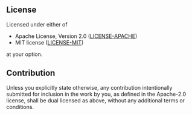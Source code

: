 ## License

Licensed under either of

* Apache License, Version 2.0
  ([LICENSE-APACHE](LICENSE-ap.md))
* MIT license
  ([LICENSE-MIT](LICENSE-mit.md))

at your option.

## Contribution

Unless you explicitly state otherwise, any contribution intentionally submitted
for inclusion in the work by you, as defined in the Apache-2.0 license, shall be
dual licensed as above, without any additional terms or conditions.